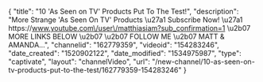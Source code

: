 {
    "title": "10 'As Seen on TV' Products Put To The Test!",
    "description": "More Strange 'As Seen On TV' Products \u27a1 Subscribe Now! \u27a1 https:\/\/www.youtube.com\/user\/matthiasiam?sub_confirmation=1 \u2b07   MORE LINKS BELOW \u2b07   \u2b07   FOLLOW ME \u2b07   MATT & AMANDA...",
    "channelid": "162779359",
    "videoid": "154283246",
    "date_created": "1520902122",
    "date_modified": "1534975987",
    "type": "captivate",
    "layout": "channelVideo",
    "url": "\/new-channel\/10-as-seen-on-tv-products-put-to-the-test\/162779359-154283246"
}
